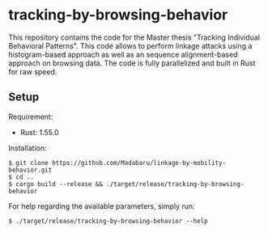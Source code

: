 # tracking-by-browsing-behavior
This repository contains the code for the Master thesis "Tracking Individual Behavioral Patterns". This code allows to perform linkage attacks using a histogram-based approach as well as an sequence alignment-based approach on browsing data. The code is fully parallelized and built in Rust for raw speed.

## Setup 
Requirement: 
* Rust: 1.55.0 

Installation:
```
$ git clone https://github.com/Madabaru/linkage-by-mobility-behavior.git
$ cd ..
$ cargo build --release && ./target/release/tracking-by-browsing-behavior
```
For help regarding the available parameters, simply run:
```
$ ./target/release/tracking-by-browsing-behavior --help
```
